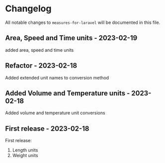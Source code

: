 # Changelog

All notable changes to `measures-for-laravel` will be documented in this file.

## Area, Speed and Time units - 2023-02-19

added area, speed and time units

## Refactor - 2023-02-18

Added extended unit names to conversion method

## Added Volume and Temperature units - 2023-02-18

Added volume and temperature unit conversions

## First release - 2023-02-18

First release:

1. Length units
2. Weight units
